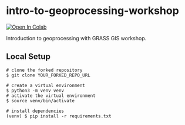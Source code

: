 # intro-to-geoprocessing-workshop

[![Open In Colab](https://colab.research.google.com/assets/colab-badge.svg)](https://colab.research.google.com/github/tomorrownow/intro-to-geoprocessing-workshop/blob/main/ncssm_workshop.ipynb)

Introduction to geoprocessing with GRASS GIS workshop.

## Local Setup

```bsah
# clone the forked repository
$ git clone YOUR_FORKED_REPO_URL

# create a virtual environment
$ python3 -m venv venv
# activate the virtual environment
$ source venv/bin/activate

# install dependencies
(venv) $ pip install -r requirements.txt

```
